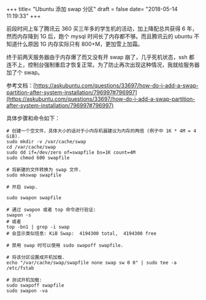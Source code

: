 +++
title= "Ubuntu 添加 swap 分区"
draft = false
date= "2018-05-14 11:19:33"
+++

前段时间上车了腾讯云 360 买三年多的学生机的活动，加上降配总共获得 6 年，然而内存降到 1G 后，跑个 mysql 时间长了内存都不够。而且腾讯云的 ubuntu 不知道什么原因 1G 内存实际只有 800+M，更加雪上加霜。

终于前两天服务器由于内存爆了而又没有开 swap 崩了，几乎死机状态，ssh 都连不上，控制台强制重启才恢复正常。为了防止再次出现这种情况，我就给服务器加了个 swap。

参考文档：[https://askubuntu.com/questions/33697/how-do-i-add-a-swap-partition-after-system-installation/796997#796997](https://askubuntu.com/questions/33697/how-do-i-add-a-swap-partition-after-system-installation/796997#796997)

具体步骤和命令如下：

```shell
# 创建一个空文件，具体大小的话对于小内存机器建议为内存的两倍 (例子中 1K * 4M = 4 GiB).
sudo mkdir -v /var/cache/swap
cd /var/cache/swap
sudo dd if=/dev/zero of=swapfile bs=1K count=4M
sudo chmod 600 swapfile

# 将新建的文件转换为 swap 文件.
sudo mkswap swapfile

# 开启 swap.

sudo swapon swapfile

# 通过 swapon 或者 top 命令进行验证:
swapon -s
# 或者
top -bn1 | grep -i swap
# 会显示类似信息: KiB Swap:  4194300 total,  4194300 free

# 禁用 swap 时可以使用 sudo swapoff swapfile.

# 将该分区设置成开机加载.
echo "/var/cache/swap/swapfile none swap sw 0 0" | sudo tee -a /etc/fstab

# 测试开机加载:
sudo swapoff swapfile
sudo swapon -va
```